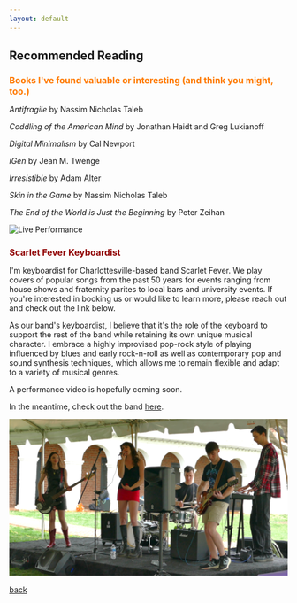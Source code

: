 ```yaml
---
layout: default
---
```


## Recommended Reading

<h1 style="color:#FF7A00; font-size:16px;">Books I've found valuable or interesting (and think you might, too.)</h1>

*Antifragile* by Nassim Nicholas Taleb

*Coddling of the American Mind* by Jonathan Haidt and Greg Lukianoff

*Digital Minimalism* by Cal Newport

*iGen* by Jean M. Twenge

*Irresistible* by Adam Alter

*Skin in the Game* by Nassim Nicholas Taleb

*The End of the World is Just the Beginning* by Peter Zeihan

<img src="..\assets/img/talentshowone.png" alt="Live Performance" width="600">

<h1 style="color:#900000; font-size:16px;">Scarlet Fever Keyboardist</h1>

I'm keyboardist for Charlottesville-based band Scarlet Fever. We play covers of popular songs from the past 50 years for events ranging from house shows and fraternity parites to local bars and university events. If you're interested in booking us or would like to learn more, please reach out and check out the link below.

As our band's keyboardist, I believe that it's the role of the keyboard to support the rest of the band while retaining its own unique musical character. I embrace a highly improvised pop-rock style of playing influenced by blues and early rock-n-roll as well as contemporary pop and sound synthesis techniques, which allows me to remain flexible and adapt to a variety of musical genres. 

A performance video is hopefully coming soon.

In the meantime, check out the band <a href="https://www.instagram.com/scarletfevercville/">here</a>.

![Live Performance](/assets/img/scarletfeverone.png)

[back](./)
